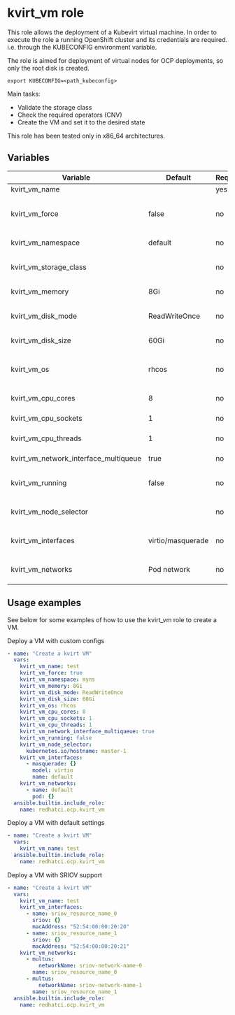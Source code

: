 # kvirt_vm role

This role allows the deployment of a Kubevirt virtual machine. In order to execute the role a running OpenShift cluster and its credentials are required. i.e. through the KUBECONFIG environment variable.

The role is aimed for deployment of virtual nodes for OCP deployments, so only the root disk is created.

```shell
export KUBECONFIG=<path_kubeconfig>
```

Main tasks:
- Validate the storage class
- Check the required operators (CNV)
- Create the VM and set it to the desired state

This role has been tested only in x86_64 architectures.

## Variables

| Variable                               | Default                       | Required    | Description                                   |
| -------------------------------------- | ----------------------------- | ----------- | ----------------------------------------------|
| kvirt_vm_name                          |                               | yes         | VM name                                       |
| kvirt_vm_force                         | false                         | no          | Destroy the VM if already exists              |                              
| kvirt_vm_namespace                     | default                       | no          | VM namespace                                  |
| kvirt_vm_storage_class                 | <default>                     | no          | Root disk storage class                       |
| kvirt_vm_memory                        | 8Gi                           | no          | VM memory                                     |
| kvirt_vm_disk_mode                     | ReadWriteOnce                 | no          | VM disk volume mode                           |
| kvirt_vm_disk_size                     | 60Gi                          | no          | Root disk size                                |         
| kvirt_vm_os                            | rhcos                         | no          | VM Operating system annotation                |
| kvirt_vm_cpu_cores                     | 8                             | no          | VM CPU cores                                  |
| kvirt_vm_cpu_sockets                   | 1                             | no          | VM CPU sockets                                |
| kvirt_vm_cpu_threads                   | 1                             | no          | VM CPU threads                                | 
| kvirt_vm_network_interface_multiqueue  | true                          | no          | Enable NIC multiqueue                         |
| kvirt_vm_running                       | false                         | no          | Set the initial VM power state                |  
| kvirt_vm_node_selector                 |                               | no          | Configure nodes selector                      | 
| kvirt_vm_interfaces                    | virtio/masquerade             | no          | Network interface definitions                 |
| kvirt_vm_networks                      | Pod network                   | no          | VM network definitions                        |

## Usage examples

See below for some examples of how to use the kvirt_vm role to create a VM.

Deploy a VM with custom configs
```yaml
- name: "Create a kvirt VM"
  vars:
    kvirt_vm_name: test
    kvirt_vm_force: true
    kvirt_vm_namespace: myns
    kvirt_vm_memory: 8Gi
    kvirt_vm_disk_mode: ReadWriteOnce
    kvirt_vm_disk_size: 60Gi
    kvirt_vm_os: rhcos
    kvirt_vm_cpu_cores: 8
    kvirt_vm_cpu_sockets: 1
    kvirt_vm_cpu_threads: 1
    kvirt_vm_network_interface_multiqueue: true
    kvirt_vm_running: false
    kvirt_vm_node_selector:
      kubernetes.io/hostname: master-1
    kvirt_vm_interfaces:
      - masquerade: {}
        model: virtio
        name: default
    kvirt_vm_networks:
      - name: default
        pod: {}
  ansible.builtin.include_role:
    name: redhatci.ocp.kvirt_vm
```

Deploy a VM with default settings
```yaml
- name: "Create a kvirt VM"
  vars:
    kvirt_vm_name: test
  ansible.builtin.include_role:
    name: redhatci.ocp.kvirt_vm
```

Deploy a VM with SRIOV support
```yaml
- name: "Create a kvirt VM"
  vars:
    kvirt_vm_name: test
    kvirt_vm_interfaces:
      - name: sriov_resource_name_0
        sriov: {}
        macAddress: "52:54:00:00:20:20"
      - name: sriov_resource_name_1
        sriov: {}
        macAddress: "52:54:00:00:20:21"
    kvirt_vm_networks:
      - multus:
          networkName: sriov-network-name-0
        name: sriov_resource_name_0
      - multus:
          networkName: sriov-network-name-1
        name: sriov_resource_name_1
  ansible.builtin.include_role:
    name: redhatci.ocp.kvirt_vm
```
